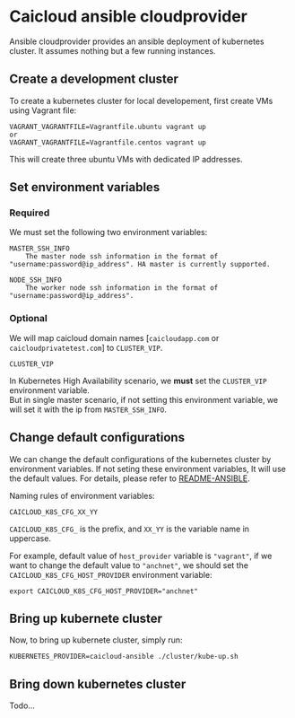 # Caicloud ansible cloudprovider

Ansible cloudprovider provides an ansible deployment of kubernetes cluster. It assumes nothing but a few running instances.

## Create a development cluster

To create a kubernetes cluster for local developement, first create VMs using Vagrant file:
```
VAGRANT_VAGRANTFILE=Vagrantfile.ubuntu vagrant up
or
VAGRANT_VAGRANTFILE=Vagrantfile.centos vagrant up
```

This will create three ubuntu VMs with dedicated IP addresses. 

## Set environment variables

### Required
We must set the following two environment variables:
```
MASTER_SSH_INFO
    The master node ssh information in the format of "username:password@ip_address". HA master is currently supported.

NODE_SSH_INFO
    The worker node ssh information in the format of "username:password@ip_address".
```

### Optional
We will map caicloud domain names [`caicloudapp.com` or `caicloudprivatetest.com`] to `CLUSTER_VIP`.

```
CLUSTER_VIP
```

In Kubernetes High Availability scenario, we **must** set the `CLUSTER_VIP` environment variable.  
But in single master scenario, if not setting this environment variable, we will set it with the ip from `MASTER_SSH_INFO`.

## Change default configurations

We can change the default configurations of the kubernetes cluster by environment variables. If not seting these environment variables, It will use the default values. For details, please refer to [README-ANSIBLE](README-ANSIBLE.md).

Naming rules of environment variables:
```
CAICLOUD_K8S_CFG_XX_YY
```

`CAICLOUD_K8S_CFG_` is the prefix, and `XX_YY` is the variable name in uppercase.

For example, default value of `host_provider` variable is `"vagrant"`, if we want to change the default value to `"anchnet"`, we should set the `CAICLOUD_K8S_CFG_HOST_PROVIDER` environment variable:
```
export CAICLOUD_K8S_CFG_HOST_PROVIDER="anchnet"
```

## Bring up kubernete cluster

Now, to bring up kubernete cluster, simply run:
```
KUBERNETES_PROVIDER=caicloud-ansible ./cluster/kube-up.sh
```

## Bring down kubernetes cluster
Todo...
